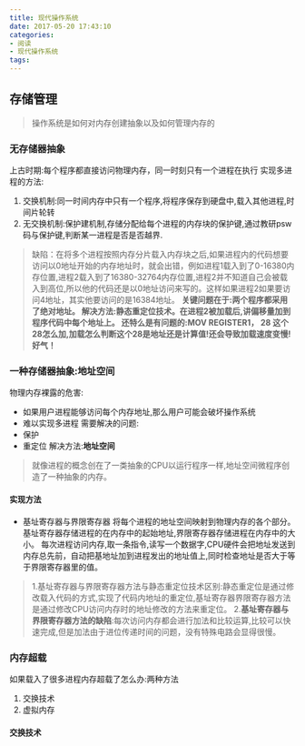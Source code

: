 ```yaml
---
title: 现代操作系统
date: 2017-05-20 17:43:10
categories: 
- 阅读
- 现代操作系统
tags:
---
```

## 存储管理
>操作系统是如何对内存创建抽象以及如何管理内存的  

### 无存储器抽象
上古时期:每个程序都直接访问物理内存，同一时刻只有一个进程在执行
实现多进程的方法:

1. 交换机制:同一时间内存中只有一个程序,将程序保存到硬盘中,载入其他进程,时间片轮转
2. 无交换机制:保护建机制,存储分配给每个进程的内存块的保护键,通过教研psw码与保护键,判断某一进程是否是否越界.
> 缺陷：在将多个进程按照内存分片载入内存块之后,如果进程内的代码想要访问以0地址开始的内存地址时，就会出错，例如进程1载入到了0-16380内存位置,进程2载入到了16380-32764内存位置,进程2并不知道自己会被载入到高位,所以他的代码还是以0地址访问来写的。这样如果进程2如果要访问4地址，其实他要访问的是16384地址。
<strong>关键问题在于:两个程序都采用了绝对地址。
解决方法:静态重定位技术。在进程2被加载后,讲偏移量加到程序代码中每个地址上。
还特么是有问题的:MOV REGISTER1， 28 这个28怎么加,加载怎么判断这个28是地址还是计算值!还会导致加载速度变慢!好气！</strong>

### 一种存储器抽象:地址空间
物理内存裸露的危害:
* 如果用户进程能够访问每个内存地址,那么用户可能会破坏操作系统
* 难以实现多进程
需要解决的问题:
* 保护
* 重定位
解决方法:<strong>地址空间</strong>
> 就像进程的概念创在了一类抽象的CPU以运行程序一样,地址空间微程序创造了一种抽象的内存。

#### 实现方法
* 基址寄存器与界限寄存器
将每个进程的地址空间映射到物理内存的各个部分。
基址寄存器存储进程的在内存中的起始地址,界限寄存器存储进程在内存中的大小。
每次进程访问内存,取一条指令,读写一个数据字,CPU硬件会把地址发送到内存总先前，自动把基地址加到进程发出的地址值上,同时检查地址是否大于等于界限寄存器里的值。
> 1.基址寄存器与界限寄存器方法与静态重定位技术区别:静态重定位是通过修改载入代码的方式,实现了代码内地址的重定位,基址寄存器界限寄存器方法是通过修改CPU访问内存时的地址修改的方法来重定位。
> 2.<strong>基址寄存器与界限寄存器方法的缺陷</strong>:每次访问内存都会进行加法和比较运算,比较可以快速完成,但是加法由于进位传递时间的问题，没有特殊电路会显得很慢。

### 内存超载
如果载入了很多进程内存超载了怎么办:两种方法
1. 交换技术
2. 虚拟内存
#### 交换技术